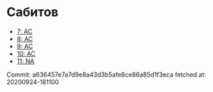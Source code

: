 # Сабитов
- [7: AC](7.md)
- [8: AC](8.md)
- [9: AC](9.md)
- [10: AC](10.md)
- [11: NA](11.md)

Commit: a636457e7a7d9e8a43d3b5afe8ce86a85d1f3eca
 fetched at: 20200924-181100
